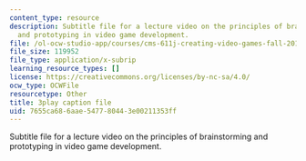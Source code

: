 ```yaml
---
content_type: resource
description: Subtitle file for a lecture video on the principles of brainstorming
  and prototyping in video game development.
file: /ol-ocw-studio-app/courses/cms-611j-creating-video-games-fall-2014/7655ca686aae547780443e00211353ff_j8ZGpRo8jd4.vtt
file_size: 119952
file_type: application/x-subrip
learning_resource_types: []
license: https://creativecommons.org/licenses/by-nc-sa/4.0/
ocw_type: OCWFile
resourcetype: Other
title: 3play caption file
uid: 7655ca68-6aae-5477-8044-3e00211353ff
---
```

Subtitle file for a lecture video on the principles of brainstorming and prototyping in video game development.